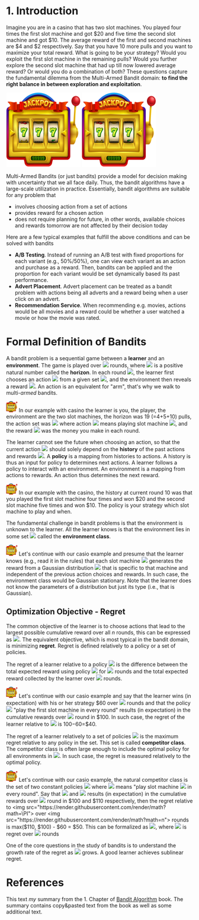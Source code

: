 # 1. Introduction
Imagine you are in a casino that has two slot machines. You played four times the first slot machine and got $20 and five time the second slot machine and got $10. The average reward of the first and second machines are $4 and $2 respectively. Say that you have 10 more pulls and you want to maximize your total reward. What is going to be your strategy? Would you exploit the first slot machine in the remaining pulls? Would you further explore the second slot machine that had up till now lowered average reward? Or would you do a combination of both? These questions capture the fundamental dilemma from the Multi-Armed Bandit domain: **to find the right balance in between exploration and exploitation**. 
  
<img width="200" height="200" src="./assets/slot_machine.png"> <img width="200" height="200" src="./assets/slot_machine.png">


Multi-Armed Bandits (or just bandits) provide a model for decision making with uncertainty that we all face daily. Thus, the bandit algorithms have a large-scale utilization in practice. Essentially, bandit algorithms are suitable for any problem that 
- involves choosing action from a set of actions 
- provides reward for a chosen action
- does not require planning for future, in other words, available choices and rewards tomorrow are not affected by their decision today     

Here are a few typical examples that fulfill the above conditions and can be solved with bandits
- **A/B Testing**. Instead of running an A/B test with fixed proportions for each variant (e.g., 50%/50%), one can view each variant as an action and purchase as a reward. Then, bandits can be applied and the proportion for each variant would be set dynamically based its past performance.
- **Advert Placement**. Advert placement can be treated as a bandit problem with actions being all adverts and a reward being when a user click on an advert. 
- **Recommendation Service**. When recommending e.g. movies, actions would be all movies and a reward could be whether a user watched a movie or how the movie was rated. 

# Formal Definition of Bandits

A bandit problem is a sequential game between a **learner** and an **environment**. The game is played over <img src="https://render.githubusercontent.com/render/math?math=n"> rounds, where <img src="https://render.githubusercontent.com/render/math?math=n"> is a positive natural number called the **horizon**. In each round <img src="https://render.githubusercontent.com/render/math?math=t \in [n]">, the learner first chooses an action <img src="https://render.githubusercontent.com/render/math?math=A_t"> from a given set <img src="https://render.githubusercontent.com/render/math?math=A">, and the environment then reveals a reward <img src="https://render.githubusercontent.com/render/math?math=X_t \in \R">. An action is an equivalent for "arm", that's why we walk to multi-*armed* bandits.

<img width="30" height="30" src="./assets/slot_machine.png"> In our example with casino the learner is you, the player, the environment are the two slot machines, the horizon was 19 (=4+5+10) pulls, the action set was <img src="https://render.githubusercontent.com/render/math?math=A=\{A_1, A_2\}"> where action <img src="https://render.githubusercontent.com/render/math?math=A_i"> means playing slot machine <img src="https://render.githubusercontent.com/render/math?math=i">, and the reward <img src="https://render.githubusercontent.com/render/math?math=X_t"> was the money you make in each round. 
  
The learner cannot see the future when choosing an action, so that the current action <img src="https://render.githubusercontent.com/render/math?math=A_t"> should solely depend on the **history** of the past actions and rewards <img src="https://render.githubusercontent.com/render/math?math=H_{t-1} = (A_1, X_1, ..., A_{t-1}, X_{t-1})">. A **policy** is a mapping from histories to actions. A history is thus an input for policy to determines next actions. A learner follows a policy to interact with an environment. An environment is a mapping from actions to rewards. An action thus determines the next reward.


 <img width="30" height="30" src="./assets/slot_machine.png"> In our example with the casino, the history at current round 10 was that you played the first slot machine four times and won $20 and the second slot machine five times and won $10. The policy is your strategy which slot machine to play and when. 

The fundamental challenge in bandit problems is that the environment is unknown to the learner. All the learner knows is that the environment lies in some set <img src="https://render.githubusercontent.com/render/math?math=\varepsilon"> called the **environment class**. 

<img width="30" height="30" src="./assets/slot_machine.png"> Let's continue with our casio example and presume that the learner knows (e.g., read it in the rules) that each slot machine <img src="https://render.githubusercontent.com/render/math?math=i"> generates the reward from a Gaussian distribution <img src="https://render.githubusercontent.com/render/math?math=\N(\mu_i, \sigma_i)"> that is specific to that machine and independent of the previous action choices and rewards. In such case, the environment class would be Gaussian stationary. Note that the learner does not know the parameters of a distribution but just its type (i.e., that is Gaussian).
  

## Optimization Objective - Regret
The common objective of the learner is to choose actions that lead to the largest possible cumulative reward over all *n* rounds, this can be expressed as <img src="https://render.githubusercontent.com/render/math?math=\sum_{t=1}^{\n} X_t">. The equivalent objective, which is most typical in the bandit domain, is minimizing **regret**. Regret is defined relatively to a policy or a set of policies. 

The regret of a learner relative to a policy <img src="https://render.githubusercontent.com/render/math?math=\pi"> is the difference between the total expected reward using policy <img src="https://render.githubusercontent.com/render/math?math=\pi"> for <img src="https://render.githubusercontent.com/render/math?math=n"> rounds and the total expected reward collected by the learner over <img src="https://render.githubusercontent.com/render/math?math=n"> rounds. 

<img width="30" height="30" src="./assets/slot_machine.png"> Let's continue with our casio example and say that the learner wins (in expectation) with his or her strategy $60 over <img src="https://render.githubusercontent.com/render/math?math=n=19"> rounds and that the policy <img src="https://render.githubusercontent.com/render/math?math=\pi_1"> "play the first slot machine in every round" results (in expectation) in the cumulative rewards over <img src="https://render.githubusercontent.com/render/math?math=n=19"> round in $100. In such case, the regret of the learner relative to <img src="https://render.githubusercontent.com/render/math?math=\pi_1"> is $100-$60=$40.
 
The regret of a learner relatively to a set of policies <img src="https://render.githubusercontent.com/render/math?math=\Pi"> is the maximum regret relative to any policy in the set. This set is called **competitor class**.  The competitor class is often large enough to include the optimal policy for all environments in <img src="https://render.githubusercontent.com/render/math?math=\varepsilon">. In such case, the regret is measured relatively to the optimal policy. 

<img width="30" height="30" src="./assets/slot_machine.png"> Let's continue with our casio example, the natural competitor class is the set of two constant policies <img src="https://render.githubusercontent.com/render/math?math=\PI = \{\pi_1, \pi_2\}"> where <img src="https://render.githubusercontent.com/render/math?math=\pi_i"> means "play slot machine <img src="https://render.githubusercontent.com/render/math?math=i"> in every round". Say that <img src="https://render.githubusercontent.com/render/math?math=\pi_1"> and <img src="https://render.githubusercontent.com/render/math?math=\pi_2"> results (in expectation) in the cumulative rewards over <img src="https://render.githubusercontent.com/render/math?math=n=19"> round in $100 and $110 respectively, then the regret relative to <img src="https://render.githubusercontent.com/render/math?math=\PI"> over <img src="https://render.githubusercontent.com/render/math?math=n"> rounds is max($110, $100) - $60 = $50. This can be formalized as <img src="https://render.githubusercontent.com/render/math?math=R_n = n*\displaystyle\max_{a \in \Alpha} \mu_a - \mathbf{E}[\sum_{t=1}^{\n} X_t]">, where <img src="https://render.githubusercontent.com/render/math?math=R_n"> is regret over <img src="https://render.githubusercontent.com/render/math?math=n"> rounds
 
One of the core questions in the study of bandits is to understand the growth rate of the regret as <img src="https://render.githubusercontent.com/render/math?math=\n"> grows. A good learner achieves sublinear regret.

# References
This text *my* summary from the 1. Chapter of [Bandit Algorithm](https://tor-lattimore.com/downloads/book/book.pdf) book. The summary contains copy&pasted text from the book as well as some additional text. 

